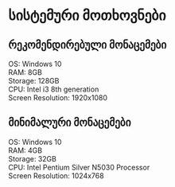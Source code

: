 # სისტემური მოთხოვნები

## რეკომენდირებული მონაცემები

OS: Windows 10  
RAM: 8GB  
Storage: 128GB  
CPU: Intel i3 8th generation  
Screen Resolution: 1920x1080  

## მინიმალური მონაცემები

OS: Windows 10  
RAM: 4GB  
Storage: 32GB  
CPU: Intel Pentium Silver N5030 Processor  
Screen Resolution: 1024x768  